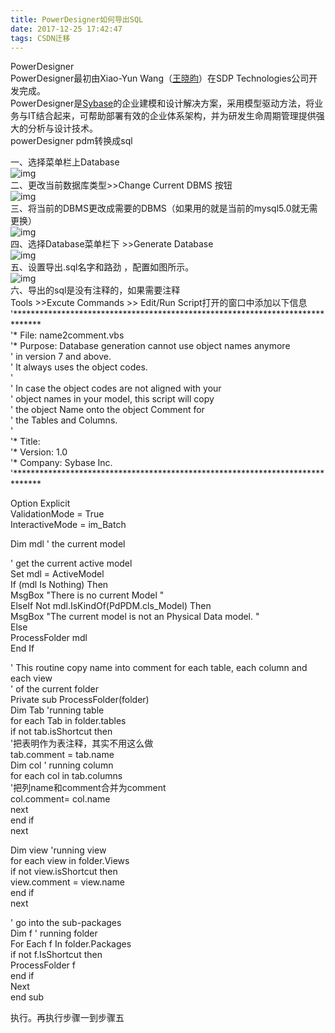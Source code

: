 ```yaml
---
title: PowerDesigner如何导出SQL
date: 2017-12-25 17:42:47
tags: CSDN迁移
---
```

   PowerDesigner  
  PowerDesigner最初由Xiao-Yun Wang（[王晓昀](http://baike.baidu.com/view/1258504.htm)）在SDP Technologies公司开发完成。  
 PowerDesigner是[Sybase](http://baike.baidu.com/view/118488.htm)的企业建模和设计解决方案，采用模型驱动方法，将业务与IT结合起来，可帮助部署有效的企业体系架构，并为研发生命周期管理提供强大的分析与设计技术。  
  powerDesigner pdm转换成sql  
   
 一、选择菜单栏上Database  
 ![img](http://shp.qpic.cn/collector/786132874/305d8277-08df-4c3b-b2bf-18ecf9c0c3e7/0)  
  二、更改当前数据库类型>>Change Current DBMS 按钮  
 ![img](http://shp.qpic.cn/collector/786132874/54408ec3-1a39-4607-ab52-41ab6de92a84/0)  
   三、将当前的DBMS更改成需要的DBMS（如果用的就是当前的mysql5.0就无需更换）  
 ![img](http://shp.qpic.cn/collector/786132874/234cf13f-3ad4-4fd7-a6f9-08be8ea4d9c8/0)  
 四、选择Database菜单栏下 >>Generate Database  
 ![img](http://shp.qpic.cn/collector/786132874/344eed2c-088a-4be8-ad2d-d81f89748be8/0)  
  五、设置导出.sql名字和路劲 ，配置如图所示。  
 ![img](http://shp.qpic.cn/collector/786132874/9bdacfc5-a5cc-4310-9d55-7d9b66a364c5/0)  
  六、导出的sql是没有注释的，如果需要注释  
  Tools >>Excute Commands >> Edit/Run Script打开的窗口中添加以下信息  
  '******************************************************************************   
 '* File: name2comment.vbs   
 '* Purpose: Database generation cannot use object names anymore   
 ' in version 7 and above.   
 ' It always uses the object codes.   
 '  
 ' In case the object codes are not aligned with your   
 ' object names in your model, this script will copy   
 ' the object Name onto the object Comment for   
 ' the Tables and Columns.   
 '  
 '* Title:   
 '* Version: 1.0   
 '* Company: Sybase Inc.   
 '******************************************************************************

 Option Explicit  
 ValidationMode = True  
 InteractiveMode = im_Batch

 Dim mdl ' the current model

 ' get the current active model   
 Set mdl = ActiveModel   
 If (mdl Is Nothing) Then  
 MsgBox "There is no current Model "  
 ElseIf Not mdl.IsKindOf(PdPDM.cls_Model) Then  
 MsgBox "The current model is not an Physical Data model. "  
 Else  
 ProcessFolder mdl   
 End If

 ' This routine copy name into comment for each table, each column and each view   
 ' of the current folder   
 Private sub ProcessFolder(folder)   
 Dim Tab 'running table   
 for each Tab in folder.tables   
 if not tab.isShortcut then  
 '把表明作为表注释，其实不用这么做  
 tab.comment = tab.name   
 Dim col ' running column   
 for each col in tab.columns   
 '把列name和comment合并为comment  
 col.comment= col.name   
 next  
 end if  
 next

 Dim view 'running view   
 for each view in folder.Views   
 if not view.isShortcut then  
 view.comment = view.name   
 end if  
 next

 ' go into the sub-packages   
 Dim f ' running folder   
 For Each f In folder.Packages   
 if not f.IsShortcut then  
 ProcessFolder f   
 end if  
 Next  
 end sub

 

 执行。再执行步骤一到步骤五

    
   
 